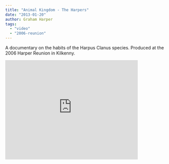 ```yaml
---
title: "Animal Kingdom - The Harpers"
date: "2013-01-20"
author: Graham Harper
tags:
  - "video"
  - "2006-reunion"
---
```


A documentary on the habits of the Harpus Clanus species. Produced at the 2006 Harper Reunion in Kilkenny.

<iframe class="video" width="420" height="315" src="http://www.youtube.com/embed/R2GwLePGH7M?rel=0" frameborder="0" allowfullscreen></iframe>

